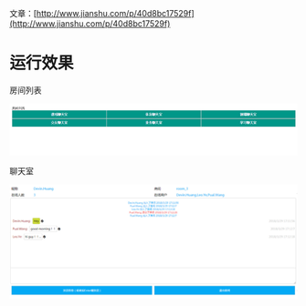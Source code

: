 文章：[http://www.jianshu.com/p/40d8bc17529f](http://www.jianshu.com/p/40d8bc17529f)

# 运行效果

房间列表

![](https://github.com/devin-huang/devin-huang.github.io/raw/master/img/pubilc/websocket-room-list.jpg)

聊天室

![](https://github.com/devin-huang/devin-huang.github.io/raw/master/img/pubilc/websocket-main.jpg)



